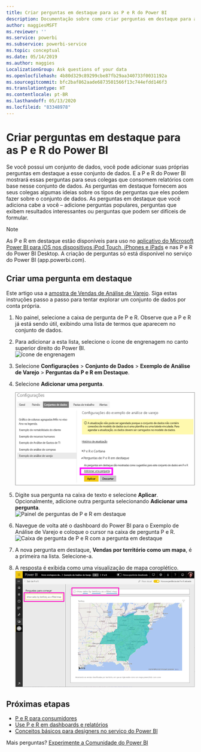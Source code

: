 ```yaml
---
title: Criar perguntas em destaque para as P e R do Power BI
description: Documentação sobre como criar perguntas em destaque para a P e R do Power BI
author: maggiesMSFT
ms.reviewer: ''
ms.service: powerbi
ms.subservice: powerbi-service
ms.topic: conceptual
ms.date: 05/14/2019
ms.author: maggies
LocalizationGroup: Ask questions of your data
ms.openlocfilehash: 4b80d329c89299cbe87fb29aa340733f0031192a
ms.sourcegitcommit: bfc2baf862aade6873501566f13c744efdd146f3
ms.translationtype: HT
ms.contentlocale: pt-BR
ms.lasthandoff: 05/13/2020
ms.locfileid: "83348978"
---
```

# <a name="create-featured-questions-for-power-bi-qa"></a>Criar perguntas em destaque para as P e R do Power BI
Se você possui um conjunto de dados, você pode adicionar suas próprias perguntas em destaque a esse conjunto de dados. E a P e R do Power BI mostrará essas perguntas para seus colegas que consomem relatórios com base nesse conjunto de dados.  As perguntas em destaque fornecem aos seus colegas algumas ideias sobre os tipos de perguntas que eles podem fazer sobre o conjunto de dados. As perguntas em destaque que você adiciona cabe a você – adicione perguntas populares, perguntas que exibem resultados interessantes ou perguntas que podem ser difíceis de formular.


> [!NOTE]
> As P e R em destaque estão disponíveis para uso no [aplicativo do Microsoft Power BI para iOS nos dispositivos iPod Touch, iPhones e iPads](../consumer/mobile/mobile-apps-ios-qna.md) e nas P e R do Power BI Desktop. A criação de perguntas só está disponível no serviço do Power BI (app.powerbi.com).
> 

## <a name="create-a-featured-question"></a>Criar uma pergunta em destaque

Este artigo usa a [amostra de Vendas de Análise de Varejo](sample-datasets.md). Siga estas instruções passo a passo para tentar explorar um conjunto de dados por conta própria.

1. No painel, selecione a caixa de pergunta de P e R.   Observe que a P e R já está sendo útil, exibindo uma lista de termos que aparecem no conjunto de dados.
2. Para adicionar a esta lista, selecione o ícone de engrenagem no canto superior direito do Power BI.  
   ![ícone de engrenagem](media/service-q-and-a-create-featured-questions/pbi_gearicon2.jpg)
3. Selecione **Configurações** &gt; **Conjunto de Dados** &gt; **Exemplo de Análise de Varejo** &gt; **Perguntas da P e R em Destaque**.  
4. Selecione **Adicionar uma pergunta**.
   
   ![Menu Configurações](media/service-q-and-a-create-featured-questions/power-bi-settings.png)
5. Digite sua pergunta na caixa de texto e selecione **Aplicar**.   Opcionalmente, adicione outra pergunta selecionando **Adicionar uma pergunta**.  
   ![Painel de perguntas de P e R em destaque](media/service-q-and-a-create-featured-questions/power-bi-type-featured-question.png)
6. Navegue de volta até o dashboard do Power BI para o Exemplo de Análise de Varejo e coloque o cursor na caixa de pergunta P e R.   
   ![Caixa de pergunta de P e R com a pergunta em destaque](media/service-q-and-a-create-featured-questions/power-bi-qna-featured-question-to-start.png)
7. A nova pergunta em destaque, **Vendas por território como um mapa**, é a primeira na lista. Selecione-a.  
8. A resposta é exibida como uma visualização de mapa coroplético.  
   ![Pergunta em destaque de P e R respondida: visualização de mapa](media/service-q-and-a-create-featured-questions/power-bi-qna-featured-question.png)

## <a name="next-steps"></a>Próximas etapas

- [P e R para consumidores](../consumer/end-user-q-and-a.md)  
- [Use P e R em dashboards e relatórios](power-bi-tutorial-q-and-a.md)  
- [Conceitos básicos para designers no serviço do Power BI](../fundamentals/service-basic-concepts.md)  

Mais perguntas? [Experimente a Comunidade do Power BI](https://community.powerbi.com/)
